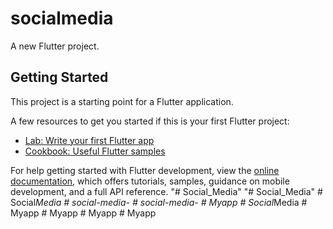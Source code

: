 # socialmedia

A new Flutter project.

## Getting Started

This project is a starting point for a Flutter application.

A few resources to get you started if this is your first Flutter project:

- [Lab: Write your first Flutter app](https://docs.flutter.dev/get-started/codelab)
- [Cookbook: Useful Flutter samples](https://docs.flutter.dev/cookbook)

For help getting started with Flutter development, view the
[online documentation](https://docs.flutter.dev/), which offers tutorials,
samples, guidance on mobile development, and a full API reference.
"# Social_Media" 
"# Social_Media" 
#   S o c i a l _ M e d i a  
 #   s o c i a l - m e d i a -  
 #   s o c i a l - m e d i a -  
 #   M y a p p  
 #   S o c i a l _ M e d i a  
 #   M y a p p  
 #   M y a p p  
 #   M y a p p  
 #   M y a p p  
 